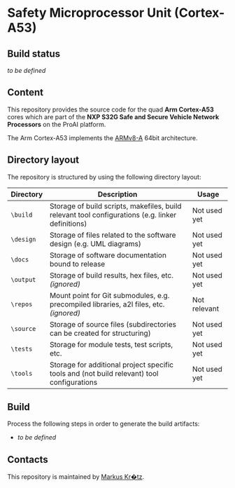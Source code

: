 # Safety Microprocessor Unit (Cortex-A53)

## Build status

*to be defined*

## Content

This repository provides the source code for the quad **Arm Cortex-A53** cores which are part of the **NXP S32G Safe and Secure Vehicle Network Processors** on the ProAI platform.

The Arm Cortex-A53 implements the [ARMv8-A](https://static.docs.arm.com/ddi0487/fa/DDI0487F_a_armv8_arm.pdf) 64bit architecture.

## Directory layout

The repository is structured by using the following directory layout:

Directory | Description                                                                                       | Usage
---       | ---                                                                                               | ---
`\build`  | Storage of build scripts, makefiles, build relevant tool configurations (e.g. linker definitions) | Not used yet
`\design` | Storage of files related to the software design (e.g. UML diagrams)                               | Not used yet
`\docs`   | Storage of software documentation bound to release                                                | Not used yet
`\output` | Storage of build results, hex files, etc. *(ignored)*                                             | Not used yet
`\repos`  | Mount point for Git submodules, e.g. precompiled libraries, a2l files, etc. *(ignored)*           | Not relevant
`\source` | Storage of source files (subdirectories can be created for structuring)                           | Not used yet
`\tests`  | Storage for module tests, test scripts, etc.                                                      | Not used yet
`\tools`  | Storage for additional project specific tools and (not build relevant) tool configurations        | Not used yet

## Build

Process the following steps in order to generate the build artifacts:

- *to be defined*

## Contacts

This repository is maintained by [Markus Kr�tz](mailto:markus.kroetz@zf.com).
